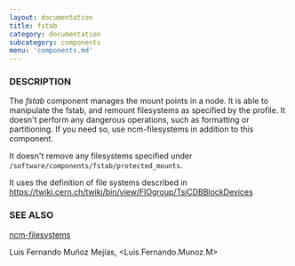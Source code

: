 ```yaml
---
layout: documentation
title: fstab
category: documentation
subcategory: components
menu: 'components.md'
---
```

### DESCRIPTION

The _fstab_ component manages the mount points in a node. It is able
to manipulate the fstab, and remount filesystems as specified by the
profile. It doesn't perform any dangerous operations, such as
formatting or partitioning. If you need so, use ncm-filesystems in
addition to this component.

It doesn't remove any filesystems specified under
`/software/components/fstab/protected_mounts`.

It uses the definition of file systems described in
https://twiki.cern.ch/twiki/bin/view/FIOgroup/TsiCDBBlockDevices

### SEE ALSO

[ncm-filesystems](https://metacpan.org/pod/ncm-filesystems)

Luis Fernando Muñoz Mejías, <Luis.Fernando.Munoz.M>
